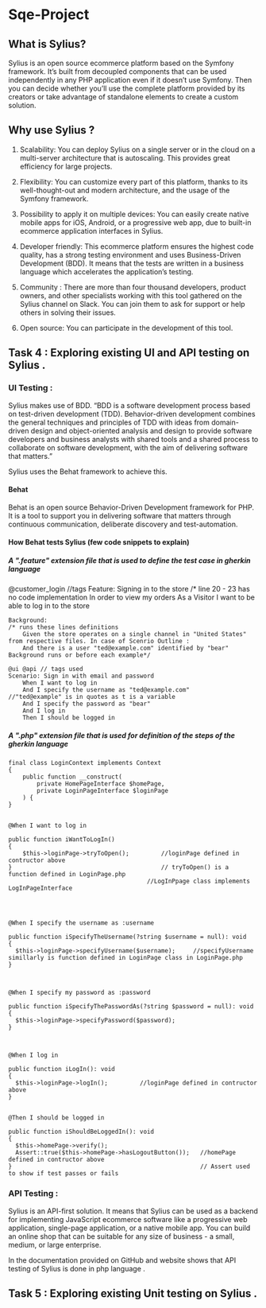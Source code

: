 # Sqe-Project
## What is Sylius?

Sylius is an open source ecommerce platform based on the Symfony framework. It’s built from decoupled components that can be used independently in any PHP application even if it doesn’t use Symfony. Then you can decide whether you’ll use the complete platform provided by its creators or take advantage of standalone elements to create a custom solution.

## Why use Sylius ?

1) Scalability: You can deploy Sylius on a single server or in the cloud on a multi-server architecture that is autoscaling. This provides great efficiency for         large projects.

2) Flexibility: You can customize every part of this platform, thanks to its well-thought-out and modern architecture, and the usage of the Symfony framework.

3) Possibility to apply it on multiple devices: You can easily create native mobile apps for iOS, Android, or a progressive web app, due to built-in ecommerce            application interfaces in Sylius.

4) Developer friendly: This ecommerce platform ensures the highest code quality, has a strong testing environment and uses Business-Driven Development (BDD).              It means that the tests are written in a business language which accelerates the application’s testing. 

5) Community : There are more than four thousand developers, product owners, and other specialists working with this tool gathered on the Sylius channel on                Slack. You can join them to ask for support or help others in solving their issues.

6) Open source: You can participate in the development of this tool.
        
## Task 4 : Exploring existing UI and API testing on Sylius .

### UI Testing :


Sylius makes use of BDD. “BDD is a software development process based on test-driven development (TDD). Behavior-driven development combines the general techniques and principles of TDD with ideas from domain-driven design and object-oriented analysis and design to provide software developers and business analysts with shared tools and a shared process to collaborate on software development, with the aim of delivering software that matters.”

Sylius uses the Behat framework to achieve this.

#### Behat
Behat is an open source Behavior-Driven Development framework for PHP. It is a tool to support you in delivering software that matters through continuous communication, deliberate discovery and test-automation.

#### How Behat tests Sylius (few code snippets to explain)

##### A ".feature" extension file that is used to define the test case in gherkin language 

@customer_login //tags
Feature: Signing in to the store                            /* line 20 - 23 has no code implementation 
    In order to view my orders
    As a Visitor
    I want to be able to log in to the store

    Background:                                                                     /* runs these lines definitions 
        Given the store operates on a single channel in "United States"                from respective files. In case of Scenrio Outline :  
        And there is a user "ted@example.com" identified by "bear"                      Background runs or before each example*/

    @ui @api // tags used
    Scenario: Sign in with email and password
        When I want to log in
        And I specify the username as "ted@example.com"                         //"ted@example" is in quotes as t is a variable
        And I specify the password as "bear"
        And I log in
        Then I should be logged in

##### A ".php" extension file that is used for definition of the steps of the gherkin language 

    final class LoginContext implements Context
    {
        public function __construct(
            private HomePageInterface $homePage,
            private LoginPageInterface $loginPage
        ) {
    }


    @When I want to log in

    public function iWantToLogIn()
    {
        $this->loginPage->tryToOpen();         //loginPage defined in contructor above
    }                                          // tryToOpen() is a function defined in LoginPage.php
                                           //LogInPpage class implements LogInPageInterface 




    @When I specify the username as :username

    public function iSpecifyTheUsername(?string $username = null): void
    {
      $this->loginPage->specifyUsername($username);     //specifyUsername simillarly is function defined in LoginPage class in LoginPage.php 
    }

    

    @When I specify my password as :password

    public function iSpecifyThePasswordAs(?string $password = null): void
    {
      $this->loginPage->specifyPassword($password);
    }



    @When I log in
    
    public function iLogIn(): void
    {
      $this->loginPage->logIn();         //loginPage defined in contructor above
    }


    @Then I should be logged in
    
    public function iShouldBeLoggedIn(): void
    {
      $this->homePage->verify();
      Assert::true($this->homePage->hasLogoutButton());   //homePage defined in contructor above
    }                                                     // Assert used to show if test passes or fails
    
### API Testing :
Sylius is an API-first solution. It means that Sylius can be used as a backend for implementing JavaScript ecommerce software like a progressive web application, single-page application, or a native mobile app. You can build an online shop that can be suitable for any size of business - a small, medium, or large enterprise.

In the documentation provided on GitHub and website shows that API testing of Sylius is done in php language .


## Task 5 : Exploring existing Unit testing on Sylius .
